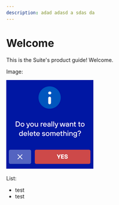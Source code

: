 ```yaml
---
description: adad adasd a sdas da
---
```


# Welcome

This is the Suite's product guide! Welcome.

Image:

![asdasda](.gitbook/assets/screenshot-from-2021-01-14-20-25-51.png)

List:

* test
* test





